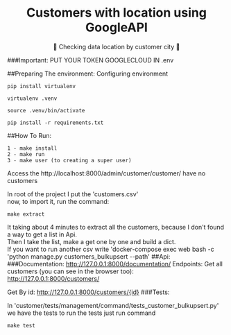 <h1 align="center">
    Customers with location using GoogleAPI
</h1>
<p align="center">🚀 Checking data location by customer city 🚀</p>

###Important: PUT YOUR TOKEN GOOGLECLOUD IN .env

##Preparing The environment:
Configuring environment

    pip install virtualenv

    virtualenv .venv
    
    source .venv/bin/activate
    
    pip install -r requirements.txt

##How To Run:

    1 - make install
    2 - make run
    3 - make user (to creating a super user)

Access the http://localhost:8000/admin/customer/customer/ have no customers
 
 In root of the project I put the 'customers.csv' <br >
 now, to import it, run the command: 
 
    make extract

It taking about 4 minutes to extract all the customers, because I don't found a way to get a list in Api.<br>
Then I take the list, make a get one by one and build a dict.<br>
If you want to run another csv write 'docker-compose exec web bash -c 'python manage.py customers_bulkupsert --path'
##Api:
###Documentation: http://127.0.0.1:8000/documentation/
Endpoints:
Get all customers (you can see in the browser too): http://127.0.0.1:8000/customers/

Get By id: http://127.0.0.1:8000/customers/{id}
###Tests:

In 'customer/tests/management/command/tests_customer_bulkupsert.py' we have the tests to run the tests just run command

    make test
 
